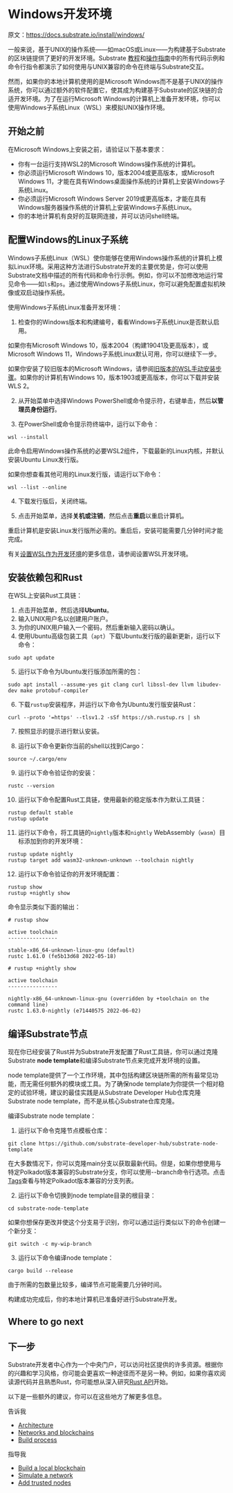 # Windows开发环境

原文：https://docs.substrate.io/install/windows/

一般来说，基于UNIX的操作系统——如macOS或Linux——为构建基于Substrate的区块链提供了更好的开发环境。Substrate [教程](https://docs.substrate.io/tutorials/)和[操作指南](https://docs.substrate.io/reference/how-to-guides/)中的所有代码示例和命令行指令都演示了如何使用与UNIX兼容的命令在终端与Substrate交互。

然而，如果你的本地计算机使用的是Microsoft Windows而不是基于UNIX的操作系统，你可以通过额外的软件配置它，使其成为构建基于Substrate的区块链的合适开发环境。为了在运行Microsoft Windows的计算机上准备开发环境，你可以使用Windows子系统Linux（WSL）来模拟UNIX操作环境。

## 开始之前

在Microsoft Windows上安装之前，请验证以下基本要求：

- 你有一台运行支持WSL2的Microsoft Windows操作系统的计算机。 
- 你必须运行Microsoft Windows 10，版本2004或更高版本，或Microsoft Windows 11，才能在具有Windows桌面操作系统的计算机上安装Windows子系统Linux。 
- 你必须运行Microsoft Windows Server 2019或更高版本，才能在具有Windows服务器操作系统的计算机上安装Windows子系统Linux。 
- 你的本地计算机有良好的互联网连接，并可以访问shell终端。

## 配置Windows的Linux子系统

Windows子系统Linux（WSL）使你能够在使用Windows操作系统的计算机上模拟Linux环境。采用这种方法进行Substrate开发的主要优势是，你可以使用Substrate文档中描述的所有代码和命令行示例。例如，你可以不加修改地运行常见命令——如`ls`和`ps`。通过使用Windows子系统Linux，你可以避免配置虚拟机映像或双启动操作系统。

使用Windows子系统Linux准备开发环境：

1. 检查你的Windows版本和构建编号，看看Windows子系统Linux是否默认启用。

如果你有Microsoft Windows 10，版本2004（构建19041及更高版本），或Microsoft Windows 11，Windows子系统Linux默认可用，你可以继续下一步。

如果你安装了较旧版本的Microsoft Windows，请参阅[旧版本的WSL手动安装步骤](https://docs.microsoft.com/en-us/windows/wsl/install-manual)。如果你的计算机有Windows 10，版本1903或更高版本，你可以下载并安装WLS 2。

2. 从开始菜单中选择Windows PowerShell或命令提示符，右键单击，然后**以管理员身份运行**。

3. 在PowerShell或命令提示符终端中，运行以下命令：

```
wsl --install
```

此命令启用Windows操作系统的必要WSL2组件，下载最新的Linux内核，并默认安装Ubuntu Linux发行版。

如果你想查看其他可用的Linux发行版，请运行以下命令：

```
wsl --list --online
```

4. 下载发行版后，关闭终端。

5. 点击开始菜单，选择**关机或注销**，然后点击**重启**以重启计算机。

重启计算机是安装Linux发行版所必需的。重启后，安装可能需要几分钟时间才能完成。

有关[设置WSL作为开发环境](https://docs.microsoft.com/en-us/windows/wsl/setup/environment)的更多信息，请参阅设置WSL开发环境。

## 安装依赖包和Rust

在WSL上安装Rust工具链：

1. 点击开始菜单，然后选择**Ubuntu**。
2. 输入UNIX用户名以创建用户账户。
3. 为你的UNIX用户输入一个密码，然后重新输入密码以确认。
4. 使用Ubuntu高级包装工具（`apt`）下载Ubuntu发行版的最新更新，运行以下命令：

```
sudo apt update
```

5. 运行以下命令为Ubuntu发行版添加所需的包：

```
sudo apt install --assume-yes git clang curl libssl-dev llvm libudev-dev make protobuf-compiler
```

6. 下载`rustup`安装程序，并运行以下命令为Ubuntu发行版安装Rust：

```
curl --proto '=https' --tlsv1.2 -sSf https://sh.rustup.rs | sh
```

7. 按照显示的提示进行默认安装。

8. 运行以下命令更新你当前的shell以找到Cargo：

```
source ~/.cargo/env
```

9. 运行以下命令验证你的安装：

```
rustc --version
```

10. 运行以下命令配置Rust工具链，使用最新的稳定版本作为默认工具链：

```
rustup default stable
rustup update
```

11. 运行以下命令，将工具链的`nightly`版本和`nightly` WebAssembly（`wasm`）目标添加到你的开发环境：

```
rustup update nightly
rustup target add wasm32-unknown-unknown --toolchain nightly
```

12. 运行以下命令验证你的开发环境配置：

```
rustup show
rustup +nightly show
```

命令显示类似下面的输出：

```
# rustup show

active toolchain
----------------

stable-x86_64-unknown-linux-gnu (default)
rustc 1.61.0 (fe5b13d68 2022-05-18)

# rustup +nightly show

active toolchain
----------------

nightly-x86_64-unknown-linux-gnu (overridden by +toolchain on the command line)
rustc 1.63.0-nightly (e71440575 2022-06-02)
```

## 编译Substrate节点

现在你已经安装了Rust并为Substrate开发配置了Rust工具链，你可以通过克隆Substrate **node template**和编译Substrate节点来完成开发环境的设置。

node template提供了一个工作环境，其中包括构建区块链所需的所有最常见功能，而无需任何额外的模块或工具。为了确保node template为你提供一个相对稳定的试验环境，建议的最佳实践是从Substrate Developer Hub仓库克隆Substrate node template，而不是从核心Substrate仓库克隆。

编译Substrate node template：

1. 运行以下命令克隆节点模板仓库：

```
git clone https://github.com/substrate-developer-hub/substrate-node-template
```

在大多数情况下，你可以克隆main分支以获取最新代码。但是，如果你想使用与特定Polkadot版本兼容的Substrate分支，你可以使用--branch命令行选项。点击[Tags](https://github.com/substrate-developer-hub/substrate-node-template/tags)查看与特定Polkadot版本兼容的分支列表。

2. 运行以下命令切换到node template目录的根目录：

```
cd substrate-node-template
```

如果你想保存更改并使这个分支易于识别，你可以通过运行类似以下的命令创建一个新分支：

```
git switch -c my-wip-branch
```

3. 运行以下命令编译node template：

```
cargo build --release
```

由于所需的包数量比较多，编译节点可能需要几分钟时间。

构建成功完成后，你的本地计算机已准备好进行Substrate开发。



## Where to go next
## 下一步

Substrate开发者中心作为一个中央门户，可以访问社区提供的许多资源。根据你的兴趣和学习风格，你可能会更喜欢一种途径而不是另一种。例如，如果你喜欢阅读源代码并且熟悉Rust，你可能想从深入研究[Rust API](https://paritytech.github.io/substrate/master)开始。

以下是一些额外的建议，你可以在这些地方了解更多信息。


告诉我
- [Architecture](https://docs.substrate.io/learn/architecture/)
- [Networks and blockchains](https://docs.substrate.io/learn/node-and-network-types/)
- [Build process](https://docs.substrate.io/build/build-process/)

指导我
- [Build a local blockchain](https://docs.substrate.io/tutorials/build-a-blockchain/build-local-blockchain/)
- [Simulate a network](https://docs.substrate.io/tutorials/build-a-blockchain/simulate-network/)
- [Add trusted nodes](https://docs.substrate.io/tutorials/build-a-blockchain/add-trusted-nodes/)

